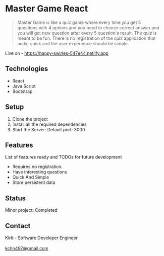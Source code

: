 # Master Game React

> Master Game is like a quiz game where every time you get 5 questions with 4 options and you need to choose correct answer and you will get new question after every 5 question's  result. The quiz is meant to be fun. There is no registration of the quiz application that make quick and the user experience should be simple.

Live on -  https://happy-swirles-547e44.netlify.app

## Technologies
* React
* Java Script
* Bootstrap

## Setup
1. Clone the project
2. Install all the required dependencies
3. Start the Server: Default port: 3000

## Features
List of features ready and TODOs for future development
*  Requires no registration.
*  Have interesting questions
*  Quick And Simple
*  Store persistent data

## Status
Minor project: Completed

## Contact
Kirti - Software Developer Engineer
<br/>
<br/>
kchn497@gmail.com
